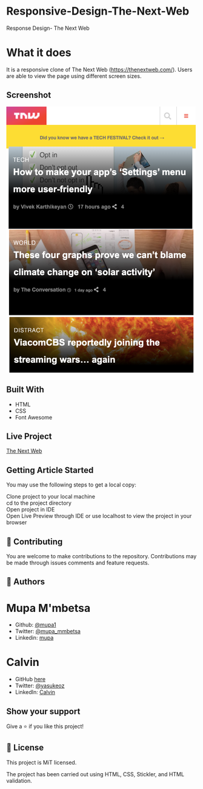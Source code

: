# Responsive-Design-The-Next-Web


Response Design- The Next Web
  
# What it does  
  
It is a responsive clone of The Next Web (https://thenextweb.com/). Users are able to view the page using different screen sizes. 
  
## Screenshot

![screenshot](./images/screenshot.png)

## Built With  
  
- HTML
- CSS
- Font Awesome

  
## Live Project  

[The Next Web](https://kind-bhaskara-e0bd5c.netlify.com/)  


## Getting Article Started  
You may use the following steps to get a local copy:
  
Clone project to your local machine  
cd to the project directory  
Open project in IDE  
Open Live Preview through IDE or use localhost to view the project in your browser  
  
## 🤝 Contributing
You are welcome to make contributions to the repository. Contributions may be made through issues comments and feature requests.


## 👤 Authors

# Mupa M'mbetsa

- Github: [@mupa1](https://github.com/Mupa1)
- Twitter: [@mupa_mmbetsa](https://twitter.com/mupa_mmbetsa)
- Linkedin: [mupa](https://www.linkedin.com/in/mupa_mmbetsa)

# Calvin
- GitHub [here](https://github.com/calvinoea/)
- Twitter: [@yasukeoz](https://twitter.com/yasukeoz)
- LinkedIn: [Calvin](https://www.linkedin.com/in/calvin-ebun-amu-9b200017a/)

## Show your support  
Give a ⭐️ if you like this project!

## 📝 License  
This project is MiT licensed.





The project has been carried out using HTML, CSS, Stickler, and HTML validation. 






